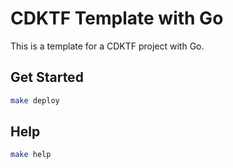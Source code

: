 # CDKTF Template with Go

This is a template for a CDKTF project with Go.

## Get Started

```bash
make deploy
```

## Help
    
```bash
make help
```